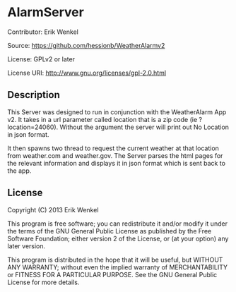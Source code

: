 AlarmServer
===========

Contributor: Erik Wenkel

Source: https://github.com/hessionb/WeatherAlarmv2

License: GPLv2 or later

License URI: http://www.gnu.org/licenses/gpl-2.0.html

Description
-----------

This Server was designed to run in conjunction with the WeatherAlarm App v2.  It takes in a url parameter called location that is a zip code (ie ?location=24060).  Without the argument the server will print out No Location in json format.

It then spawns two thread to request the current weather at that location from weather.com and weather.gov. The Server parses the html pages for the relevant information and displays it in json format which is sent back to the app.  


License
-------

Copyright (C) 2013 Erik Wenkel

This program is free software; you can redistribute it and/or modify it under the terms of the GNU General Public License as published by the Free Software Foundation; either version 2 of the License, or (at your option) any later version.

This program is distributed in the hope that it will be useful, but WITHOUT ANY WARRANTY; without even the implied warranty of MERCHANTABILITY or FITNESS FOR A PARTICULAR PURPOSE. See the GNU General Public License for more details.

